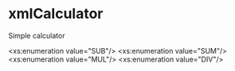 # xmlCalculator

Simple calculator

<xs:enumeration value="SUB"/>
<xs:enumeration value="SUM"/>
<xs:enumeration value="MUL"/>
<xs:enumeration value="DIV"/>
